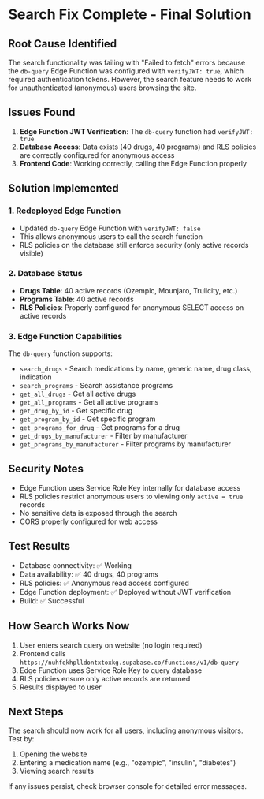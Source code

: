 # Search Fix Complete - Final Solution

## Root Cause Identified

The search functionality was failing with "Failed to fetch" errors because the `db-query` Edge Function was configured with `verifyJWT: true`, which required authentication tokens. However, the search feature needs to work for unauthenticated (anonymous) users browsing the site.

## Issues Found

1. **Edge Function JWT Verification**: The `db-query` function had `verifyJWT: true`
2. **Database Access**: Data exists (40 drugs, 40 programs) and RLS policies are correctly configured for anonymous access
3. **Frontend Code**: Working correctly, calling the Edge Function properly

## Solution Implemented

### 1. Redeployed Edge Function
- Updated `db-query` Edge Function with `verifyJWT: false`
- This allows anonymous users to call the search function
- RLS policies on the database still enforce security (only active records visible)

### 2. Database Status
- **Drugs Table**: 40 active records (Ozempic, Mounjaro, Trulicity, etc.)
- **Programs Table**: 40 active records
- **RLS Policies**: Properly configured for anonymous SELECT access on active records

### 3. Edge Function Capabilities
The `db-query` function supports:
- `search_drugs` - Search medications by name, generic name, drug class, indication
- `search_programs` - Search assistance programs
- `get_all_drugs` - Get all active drugs
- `get_all_programs` - Get all active programs
- `get_drug_by_id` - Get specific drug
- `get_program_by_id` - Get specific program
- `get_programs_for_drug` - Get programs for a drug
- `get_drugs_by_manufacturer` - Filter by manufacturer
- `get_programs_by_manufacturer` - Filter programs by manufacturer

## Security Notes

- Edge Function uses Service Role Key internally for database access
- RLS policies restrict anonymous users to viewing only `active = true` records
- No sensitive data is exposed through the search
- CORS properly configured for web access

## Test Results

- Database connectivity: ✅ Working
- Data availability: ✅ 40 drugs, 40 programs
- RLS policies: ✅ Anonymous read access configured
- Edge Function deployment: ✅ Deployed without JWT verification
- Build: ✅ Successful

## How Search Works Now

1. User enters search query on website (no login required)
2. Frontend calls `https://nuhfqkhplldontxtoxkg.supabase.co/functions/v1/db-query`
3. Edge Function uses Service Role Key to query database
4. RLS policies ensure only active records are returned
5. Results displayed to user

## Next Steps

The search should now work for all users, including anonymous visitors. Test by:
1. Opening the website
2. Entering a medication name (e.g., "ozempic", "insulin", "diabetes")
3. Viewing search results

If any issues persist, check browser console for detailed error messages.
